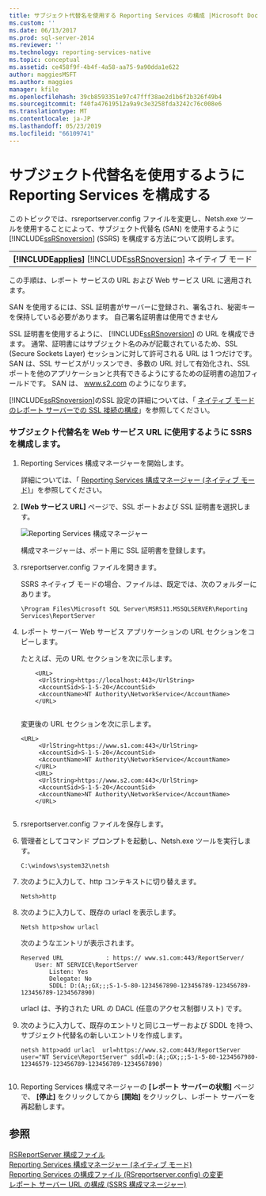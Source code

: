 ```yaml
---
title: サブジェクト代替名を使用する Reporting Services の構成 |Microsoft Docs
ms.custom: ''
ms.date: 06/13/2017
ms.prod: sql-server-2014
ms.reviewer: ''
ms.technology: reporting-services-native
ms.topic: conceptual
ms.assetid: ce458f9f-4b4f-4a58-aa75-9a90dda1e622
author: maggiesMSFT
ms.author: maggies
manager: kfile
ms.openlocfilehash: 39cb8593351e97c47fff38ae2d1b6f2b326f49b4
ms.sourcegitcommit: f40fa47619512a9a9c3e3258fda3242c76c008e6
ms.translationtype: MT
ms.contentlocale: ja-JP
ms.lasthandoff: 05/23/2019
ms.locfileid: "66109741"
---
```

# <a name="configure-reporting-services-to-use-a-subject-alternative-name"></a>サブジェクト代替名を使用するように Reporting Services を構成する
  このトピックでは、rsreportserver.config ファイルを変更し、Netsh.exe ツールを使用することによって、サブジェクト代替名 (SAN) を使用するように [!INCLUDE[ssRSnoversion](../includes/ssrsnoversion-md.md)] (SSRS) を構成する方法について説明します。  
  
||  
|-|  
|**[!INCLUDE[applies](../includes/applies-md.md)]**  [!INCLUDE[ssRSnoversion](../includes/ssrsnoversion-md.md)] ネイティブ モード|  
  
 この手順は、レポート サービスの URL および Web サービス URL に適用されます。  
  
 SAN を使用するには、SSL 証明書がサーバーに登録され、署名され、秘密キーを保持している必要があります。 自己署名証明書は使用できません  
  
 SSL 証明書を使用するように、 [!INCLUDE[ssRSnoversion](../includes/ssrsnoversion-md.md)] の URL を構成できます。 通常、証明書にはサブジェクト名のみが記載されているため、SSL (Secure Sockets Layer) セッションに対して許可される URL は 1 つだけです。 SAN は、SSL サービスがリッスンでき、多数の URL 対して有効化され、SSL ポートを他のアプリケーションと共有できるようにするための証明書の追加フィールドです。 SAN は、 www.s2.com のようになります。  
  
 [!INCLUDE[ssRSnoversion](../includes/ssrsnoversion-md.md)]のSSL 設定の詳細については、「 [ネイティブ モードのレポート サーバーでの SSL 接続の構成](security/configure-ssl-connections-on-a-native-mode-report-server.md)」を参照してください。  
  
### <a name="configure-ssrs-to-use-a-subject-alternative-name-for-web-service-url"></a>サブジェクト代替名を Web サービス URL に使用するように SSRS を構成します。  
  
1.  Reporting Services 構成マネージャーを開始します。  
  
     詳細については、「 [Reporting Services 構成マネージャー &#40;ネイティブ モード&#41;](../sql-server/install/reporting-services-configuration-manager-native-mode.md)」を参照してください。  
  
2.  **[Web サービス URL]** ページで、SSL ポートおよび SSL 証明書を選択します。  
  
     ![Reporting Services 構成マネージャー](media/reportingservices-configurationmanager.png "Reporting Services 構成マネージャー")  
  
     構成マネージャーは、ポート用に SSL 証明書を登録します。  
  
3.  rsreportserver.config ファイルを開きます。  
  
     SSRS ネイティブ モードの場合、ファイルは、既定では、次のフォルダーにあります。  
  
    ```  
    \Program Files\Microsoft SQL Server\MSRS11.MSSQLSERVER\Reporting Services\ReportServer  
    ```  
  
4.  レポート サーバー Web サービス アプリケーションの URL セクションをコピーします。  
  
     たとえば、元の URL セクションを次に示します。  
  
    ```  
        <URL>  
         <UrlString>https://localhost:443</UrlString>  
         <AccountSid>S-1-5-20</AccountSid>  
         <AccountName>NT Authority\NetworkService</AccountName>  
        </URL>  
  
    ```  
  
     変更後の URL セクションを次に示します。  
  
    ```  
    <URL>  
         <UrlString>https://www.s1.com:443</UrlString>  
         <AccountSid>S-1-5-20</AccountSid>  
         <AccountName>NT Authority\NetworkService</AccountName>  
        </URL>  
        <URL>  
         <UrlString>https://www.s2.com:443</UrlString>  
         <AccountSid>S-1-5-20</AccountSid>  
         <AccountName>NT Authority\NetworkService</AccountName>  
        </URL>  
  
    ```  
  
5.  rsreportserver.config ファイルを保存します。  
  
6.  管理者としてコマンド プロンプトを起動し、Netsh.exe ツールを実行します。  
  
    ```  
    C:\windows\system32\netsh  
    ```  
  
7.  次のように入力して、http コンテキストに切り替えます。  
  
    ```  
    Netsh>http  
    ```  
  
8.  次のように入力して、既存の urlacl を表示します。  
  
    ```  
    Netsh http>show urlacl  
    ```  
  
     次のようなエントリが表示されます。  
  
    ```  
    Reserved URL            : https:// www.s1.com:443/ReportServer/  
        User: NT SERVICE\ReportServer  
            Listen: Yes  
            Delegate: No  
            SDDL: D:(A;;GX;;;S-1-5-80-1234567890-123456789-123456789-123456789-1234567890)  
    ```  
  
     urlacl は、予約された URL の DACL (任意のアクセス制御リスト) です。  
  
9. 次のように入力して、既存のエントリと同じユーザーおよび SDDL を持つ、サブジェクト代替名の新しいエントリを作成します。  
  
    ```  
    netsh http>add urlacl  url=https://www.s2.com:443/ReportServer    
    user="NT Service\ReportServer" sddl=D:(A;;GX;;;S-1-5-80-1234567980-12346579-123456789-123456789-1234567890)  
  
    ```  
  
10. Reporting Services 構成マネージャーの **[レポート サーバーの状態]** ページで、 **[停止]** をクリックしてから **[開始]** をクリックし、レポート サーバーを再起動します。  
  
## <a name="see-also"></a>参照  
 [RSReportServer 構成ファイル](report-server/rsreportserver-config-configuration-file.md)   
 [Reporting Services 構成マネージャー &#40;ネイティブ モード&#41;](../sql-server/install/reporting-services-configuration-manager-native-mode.md)   
 [Reporting Services の構成ファイル &#40;RSreportserver.config&#41; の変更](report-server/modify-a-reporting-services-configuration-file-rsreportserver-config.md)   
 [レポート サーバー URL の構成 &#40;SSRS 構成マネージャー&#41;](install-windows/configure-report-server-urls-ssrs-configuration-manager.md)  
  
  
